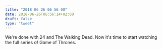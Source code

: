 ```yaml
---
title: "2018 06 26 06 56 00"
date: 2018-06-26T06:56:14+02:00
draft: false
type: "tweet"
---
```

We're done with 24 and The Walking Dead. Now it's time to start watching the full series of Game of Thrones.

